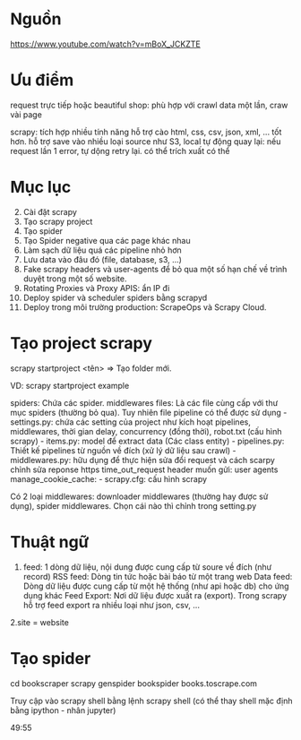 # Nguồn
https://www.youtube.com/watch?v=mBoX_JCKZTE

# Ưu điểm
request trực tiếp hoặc beautiful shop: phù hợp với crawl data một lần, craw vài page

scrapy: 
    tích hợp nhiều tính năng hỗ trợ cào html, css, csv, json, xml, ... tốt hơn.
    hỗ trợ save vào nhiều loại source như S3, local
    tự động quay lại: nếu request lần 1 error, tự dộng retry lại.
    có thể trích xuất 
    có thể

# Mục lục

2. Cài đặt scrapy
3. Tạo scrapy project
4. Tạo spider
5. Tạo Spider negative qua các page khác nhau 
6. Làm sạch dữ liệu quá các pipeline nhỏ hơn
7. Lưu data vào đâu đó (file, database, s3, ...)
8. Fake scrapy headers và user-agents để bỏ qua một số hạn chế về trình duyệt trong một số website.
9. Rotating Proxies và Proxy APIS: ẩn IP đi 
10. Deploy spider và scheduler spiders bằng scrapyd
11. Deploy trong môi trường production: ScrapeOps và Scrapy Cloud.

# Tạo project scrapy

scrapy startproject <tên> => Tạo folder mới.

VD: scrapy startproject example

spiders: Chứa các spider.
middlewares files: Là các file cùng cấp với thư mục spiders (thường bỏ qua). Tuy nhiên file pipeline có thể được sử dụng 
    - settings.py: chứa các setting của project như kích hoạt pipelines, middlewares, thời gian delay, concurrency (đồng thời), robot.txt (cấu hình scrapy)
    - items.py: model để extract data (Các class entity)
    - pipelines.py: Thiết kế pipelines từ nguồn về đích (xử lý dữ liệu sau crawl)
    - middlewares.py: hữu dụng để thực hiện sửa đổi request và cách  scarpy chỉnh sửa reponse https
        time_out_request
        header muốn gửi: user agents
        manage_cookie_cache: 
    - scrapy.cfg: cấu hình scrapy

Có 2 loại middlewares: downloader middlewares (thường hay được sử dụng), spider middlewares. Chọn cái nào thì chỉnh trong setting.py

# Thuật ngữ
1. feed: 1 dòng dữ liệu, nội dung được cung cấp từ soure về đích (như record)
    RSS feed: Dòng tin tức hoặc bài báo từ một trang web
    Data feed: Dòng dữ liệu được cung cấp từ một hệ thống (như api hoặc db) cho ứng dụng khác
    Feed Export: Nơi dữ liệu được xuất ra (export). Trong scrapy hỗ trợ feed export ra nhiều loại như json, csv, ...

2.site = website
# Tạo spider
cd bookscraper
scrapy genspider bookspider books.toscrape.com

Truy cập vào scrapy shell bằng lệnh scrapy shell (có thể thay shell mặc định bằng ipython - nhân jupyter)

49:55